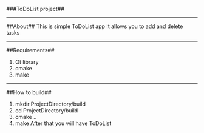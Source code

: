 ###ToDoList project##
____
##About##
This is simple ToDoList app
It allows you to add and delete tasks
____
##Requirements##
1. Qt library
2. cmake
3. make
____
##How to build##
1. mkdir ProjectDirectory/build
2. cd ProjectDirectory/build
3. cmake ..
4. make
After that you will have ToDoList 
